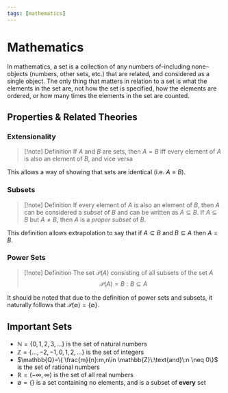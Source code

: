 ```yaml
---
tags: [mathematics]
---
```

# Mathematics 
In mathematics, a set is a collection of any numbers of–including none–objects (numbers, other sets, etc.) that are related, and considered as a single object. The only thing that matters in relation to a set is what the elements in the set are, not how the set is specified, how the elements are ordered, or how many times the elements in the set are counted.

## Properties & Related Theories
### Extensionality
> [!note] Definition
> If $A$ and $B$ are sets, then $A=B$ iff every element of $A$ is also an element of $B$, and vice versa

This allows a way of showing that sets are identical (i.e. $A\equiv B$).
### Subsets
> [!note] Definition
> If every element of $A$ is also an element of $B$, then $A$ can be considered a *subset* of $B$ and can be written as $A \subseteq B$. If $A \subseteq B$ but $A \neq B$, then $A$ is a *proper subset* of $B$.

This definition allows extrapolation to say that if $A \subseteq B$ and $B \subseteq A$ then $A=B$.
### Power Sets
>[!note] Definition
>The set $\mathcal{P}(A)$ consisting of all subsets of the set $A$ $$\mathcal{P}(A)={B:B\subseteq A}$$

It should be noted that due to the definition of power sets and subsets, it naturally follows that $\mathcal{P}(\emptyset)=\{ \emptyset  \}$.

## Important Sets
- $\mathbb{N}=\{ 0,1,2,3,\dots \}$ is the set of natural numbers 
- $\mathbb{Z}=\{ \dots,-2,-1,0,1,2,\dots \}$ is the set of integers
- $\mathbb{Q}=\{ \frac{m}{n}:m,n\in \mathbb{Z}\:\text{and}\:n \neq 0\}$ is the set of rational numbers
- $\mathbb{R}=(-\infty,\infty)$ is the set of all real numbers
- $\emptyset = \{  \}$ is a set containing no elements, and is a subset of **every** set